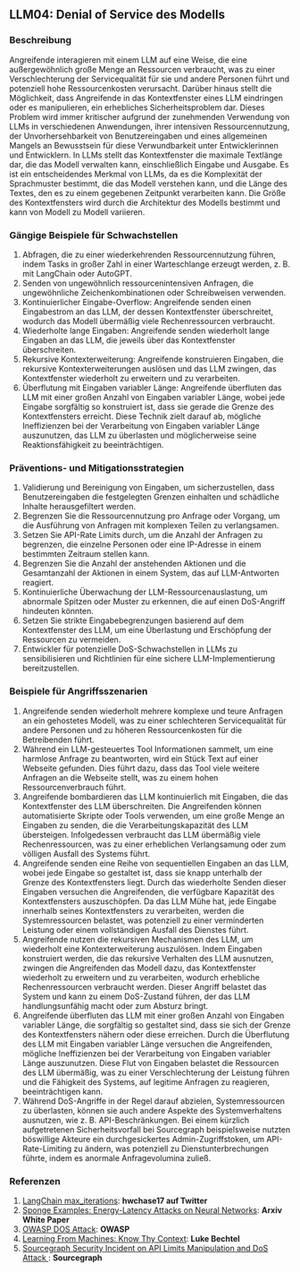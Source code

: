 ## LLM04: Denial of Service des Modells

### Beschreibung

Angreifende interagieren mit einem LLM auf eine Weise, die eine außergewöhnlich große Menge an Ressourcen verbraucht, was zu einer Verschlechterung der Servicequalität für sie und andere Personen führt und potenziell hohe Ressourcenkosten verursacht. Darüber hinaus stellt die Möglichkeit, dass Angreifende in das Kontextfenster eines LLM eindringen oder es manipulieren, ein erhebliches Sicherheitsproblem dar. Dieses Problem wird immer kritischer aufgrund der zunehmenden Verwendung von LLMs in verschiedenen Anwendungen, ihrer intensiven Ressourcennutzung, der Unvorhersehbarkeit von Benutzereingaben und eines allgemeinen Mangels an Bewusstsein für diese Verwundbarkeit unter Entwicklerinnen und Entwicklern. In LLMs stellt das Kontextfenster die maximale Textlänge dar, die das Modell verwalten kann, einschließlich Eingabe und Ausgabe. Es ist ein entscheidendes Merkmal von LLMs, da es die Komplexität der Sprachmuster bestimmt, die das Modell verstehen kann, und die Länge des Textes, den es zu einem gegebenen Zeitpunkt verarbeiten kann. Die Größe des Kontextfensters wird durch die Architektur des Modells bestimmt und kann von Modell zu Modell variieren.

### Gängige Beispiele für Schwachstellen

1. Abfragen, die zu einer wiederkehrenden Ressourcennutzung führen, indem Tasks in großer Zahl in einer Warteschlange erzeugt werden, z. B. mit LangChain oder AutoGPT.
2. Senden von ungewöhnlich ressourcenintensiven Anfragen, die ungewöhnliche Zeichenkombinationen oder Schreibweisen verwenden.
3. Kontinuierlicher Eingabe-Overflow: Angreifende senden einen Eingabestrom an das LLM, der dessen Kontextfenster überschreitet, wodurch das Modell übermäßig viele Rechenressourcen verbraucht.
4. Wiederholte lange Eingaben: Angreifende senden wiederholt lange Eingaben an das LLM, die jeweils über das Kontextfenster überschreiten.
5. Rekursive Kontexterweiterung: Angreifende konstruieren Eingaben, die rekursive Kontexterweiterungen auslösen und das LLM zwingen, das Kontextfenster wiederholt zu erweitern und zu verarbeiten.
6. Überflutung mit Eingaben variabler Länge: Angreifende überfluten das LLM mit einer großen Anzahl von Eingaben variabler Länge, wobei jede Eingabe sorgfältig so konstruiert ist, dass sie gerade die Grenze des Kontextfensters erreicht. Diese Technik zielt darauf ab, mögliche Ineffizienzen bei der Verarbeitung von Eingaben variabler Länge auszunutzen, das LLM zu überlasten und möglicherweise seine Reaktionsfähigkeit zu beeinträchtigen.

### Präventions- und Mitigationsstrategien

1. Validierung und Bereinigung von Eingaben, um sicherzustellen, dass Benutzereingaben die festgelegten Grenzen einhalten und schädliche Inhalte herausgefiltert werden.
2. Begrenzen Sie die Ressourcennutzung pro Anfrage oder Vorgang, um die Ausführung von Anfragen mit komplexen Teilen zu verlangsamen.
3. Setzen Sie API-Rate Limits durch, um die Anzahl der Anfragen zu begrenzen, die einzelne Personen oder eine IP-Adresse in einem bestimmten Zeitraum stellen kann.
4. Begrenzen Sie die Anzahl der anstehenden Aktionen und die Gesamtanzahl der Aktionen in einem System, das auf LLM-Antworten reagiert.
5. Kontinuierliche Überwachung der LLM-Ressourcenauslastung, um abnormale Spitzen oder Muster zu erkennen, die auf einen DoS-Angriff hindeuten könnten.
6. Setzen Sie strikte Eingabebegrenzungen basierend auf dem Kontextfenster des LLM, um eine Überlastung und Erschöpfung der Ressourcen zu vermeiden.
7. Entwickler für potenzielle DoS-Schwachstellen in LLMs zu sensibilisieren und Richtlinien für eine sichere LLM-Implementierung bereitzustellen.

### Beispiele für Angriffsszenarien

1. Angreifende senden wiederholt mehrere komplexe und teure Anfragen an ein gehostetes Modell, was zu einer schlechteren Servicequalität für andere Personen und zu höheren Ressourcenkosten für die Betreibenden führt.
2. Während ein LLM-gesteuertes Tool Informationen sammelt, um eine harmlose Anfrage zu beantworten, wird ein Stück Text auf einer Webseite gefunden. Dies führt dazu, dass das Tool viele weitere Anfragen an die Webseite stellt, was zu einem hohen Ressourcenverbrauch führt.
3. Angreifende bombardieren das LLM kontinuierlich mit Eingaben, die das Kontextfenster des LLM überschreiten. Die Angreifenden können automatisierte Skripte oder Tools verwenden, um eine große Menge an Eingaben zu senden, die die Verarbeitungskapazität des LLM übersteigen. Infolgedessen verbraucht das LLM übermäßig viele Rechenressourcen, was zu einer erheblichen Verlangsamung oder zum völligen Ausfall des Systems führt.
4. Angreifende senden eine Reihe von sequentiellen Eingaben an das LLM, wobei jede Eingabe so gestaltet ist, dass sie knapp unterhalb der Grenze des Kontextfensters liegt. Durch das wiederholte Senden dieser Eingaben versuchen die Angreifenden, die verfügbare Kapazität des Kontextfensters auszuschöpfen. Da das LLM Mühe hat, jede Eingabe innerhalb seines Kontextfensters zu verarbeiten, werden die Systemressourcen belastet, was potenziell zu einer verminderten Leistung oder einem vollständigen Ausfall des Dienstes führt.
5. Angreifende nutzen die rekursiven Mechanismen des LLM, um wiederholt eine Kontexterweiterung auszulösen. Indem Eingaben konstruiert werden, die das rekursive Verhalten des LLM ausnutzen, zwingen die Angreifenden das Modell dazu, das Kontextfenster wiederholt zu erweitern und zu verarbeiten, wodurch erhebliche Rechenressourcen verbraucht werden. Dieser Angriff belastet das System und kann zu einem DoS-Zustand führen, der das LLM handlungsunfähig macht oder zum Absturz bringt.
6. Angreifende überfluten das LLM mit einer großen Anzahl von Eingaben variabler Länge, die sorgfältig so gestaltet sind, dass sie sich der Grenze des Kontextfensters nähern oder diese erreichen. Durch die Überflutung des LLM mit Eingaben variabler Länge versuchen die Angreifenden, mögliche Ineffizienzen bei der Verarbeitung von Eingaben variabler Länge auszunutzen. Diese Flut von Eingaben belastet die Ressourcen des LLM übermäßig, was zu einer Verschlechterung der Leistung führen und die Fähigkeit des Systems, auf legitime Anfragen zu reagieren, beeinträchtigen kann.
7. Während DoS-Angriffe in der Regel darauf abzielen, Systemressourcen zu überlasten, können sie auch andere Aspekte des Systemverhaltens ausnutzen, wie z. B. API-Beschränkungen. Bei einem kürzlich aufgetretenen Sicherheitsvorfall bei Sourcegraph beispielsweise nutzten böswillige Akteure ein durchgesickertes Admin-Zugriffstoken, um API-Rate-Limiting zu ändern, was potenziell zu Dienstunterbrechungen führte, indem es anormale Anfragevolumina zuließ.

### Referenzen

1. [LangChain max_iterations](https://twitter.com/hwchase17/status/1608467493877579777): **hwchase17 auf Twitter**
2. [Sponge Examples: Energy-Latency Attacks on Neural Networks](https://arxiv.org/abs/2006.03463): **Arxiv White Paper**
3. [OWASP DOS Attack](https://owasp.org/www-community/attacks/Denial_of_Service): **OWASP**
4. [Learning From Machines: Know Thy Context](https://lukebechtel.com/blog/lfm-know-thy-context): **Luke Bechtel**
5. [Sourcegraph Security Incident on API Limits Manipulation and DoS Attack ](https://about.sourcegraph.com/blog/security-update-august-2023): **Sourcegraph**